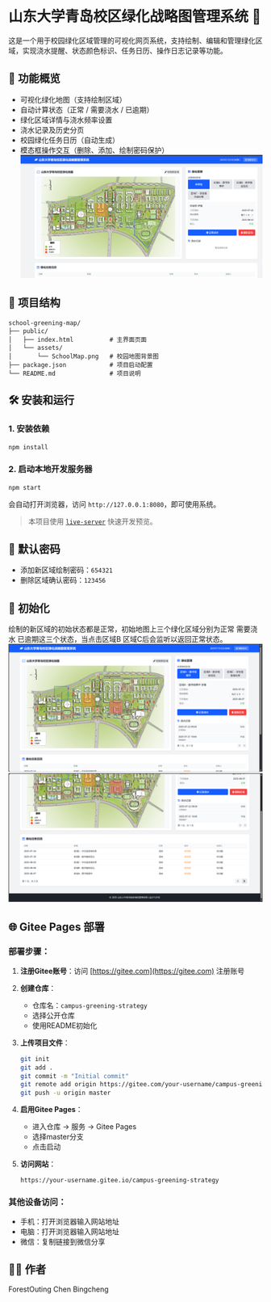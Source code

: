 # 山东大学青岛校区绿化战略图管理系统 🌿

这是一个用于校园绿化区域管理的可视化网页系统，支持绘制、编辑和管理绿化区域，实现浇水提醒、状态颜色标识、任务日历、操作日志记录等功能。

## 🚀 功能概览

- 可视化绿化地图（支持绘制区域）
- 自动计算状态（正常 / 需要浇水 / 已逾期）
- 绿化区域详情与浇水频率设置
- 浇水记录及历史分页
- 校园绿化任务日历（自动生成）
- 模态框操作交互（删除、添加、绘制密码保护）
![alt text](<2025-07-22 172542.png>)

## 📂 项目结构

```
school-greening-map/
├── public/
│   ├── index.html          # 主界面页面
│   └── assets/
│       └── SchoolMap.png   # 校园地图背景图
├── package.json            # 项目启动配置
└── README.md               # 项目说明
```

## 🛠️ 安装和运行

### 1. 安装依赖

```bash
npm install
```

### 2. 启动本地开发服务器

```bash
npm start
```

会自动打开浏览器，访问 `http://127.0.0.1:8080`，即可使用系统。

> 本项目使用 [`live-server`](https://www.npmjs.com/package/live-server) 快速开发预览。

## 🔐 默认密码

- 添加新区域绘制密码：`654321`
- 删除区域确认密码：`123456`

## 📸 初始化

绘制的新区域的初始状态都是正常，初始地图上三个绿化区域分别为正常 需要浇水 已逾期这三个状态，当点击区域B 区域C后会监听以返回正常状态。
![alt text](<2025-07-22 172137.png>)
![alt text](<2025-07-22 172159.png>)

## 🌐 Gitee Pages 部署

### 部署步骤：

1. **注册Gitee账号**：访问 [https://gitee.com](https://gitee.com) 注册账号

2. **创建仓库**：
   - 仓库名：`campus-greening-strategy`
   - 选择公开仓库
   - 使用README初始化

3. **上传项目文件**：
   ```bash
   git init
   git add .
   git commit -m "Initial commit"
   git remote add origin https://gitee.com/your-username/campus-greening-strategy.git
   git push -u origin master
   ```

4. **启用Gitee Pages**：
   - 进入仓库 → 服务 → Gitee Pages
   - 选择master分支
   - 点击启动

5. **访问网站**：
   ```
   https://your-username.gitee.io/campus-greening-strategy
   ```

### 其他设备访问：
- 手机：打开浏览器输入网站地址
- 电脑：打开浏览器输入网站地址
- 微信：复制链接到微信分享

## 🧑‍💻 作者

ForestOuting
Chen Bingcheng
